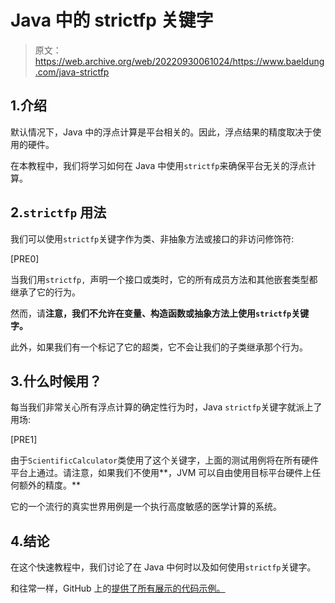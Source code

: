 # Java 中的 strictfp 关键字

> 原文：<https://web.archive.org/web/20220930061024/https://www.baeldung.com/java-strictfp>

## 1.介绍

默认情况下，Java 中的浮点计算是平台相关的。因此，浮点结果的精度取决于使用的硬件。

在本教程中，我们将学习如何在 Java 中使用`strictfp`来确保平台无关的浮点计算。

## 2.`strictfp` 用法

我们可以使用`strictfp`关键字作为类、非抽象方法或接口的非访问修饰符:

[PRE0]

当我们用`strictfp, `声明一个接口或类时，它的所有成员方法和其他嵌套类型都继承了它的行为。

然而，请**注意，我们不允许在变量、构造函数或抽象方法上使用`strictfp`关键字。**

此外，如果我们有一个标记了它的超类，它不会让我们的子类继承那个行为。

## 3.什么时候用？

每当我们非常关心所有浮点计算的确定性行为时，Java `strictfp`关键字就派上了用场:

[PRE1]

由于`ScientificCalculator`类使用了这个关键字，上面的测试用例将在所有硬件平台上通过。请注意，如果我们不使用**，JVM 可以自由使用目标平台硬件上任何额外的精度。**

它的一个流行的真实世界用例是一个执行高度敏感的医学计算的系统。

## 4.结论

在这个快速教程中，我们讨论了在 Java 中何时以及如何使用`strictfp`关键字。

和往常一样，GitHub 上的[提供了所有展示的代码示例。](https://web.archive.org/web/20220628115736/https://github.com/eugenp/tutorials/tree/master/core-java-modules/core-java-lang-oop-modifiers)